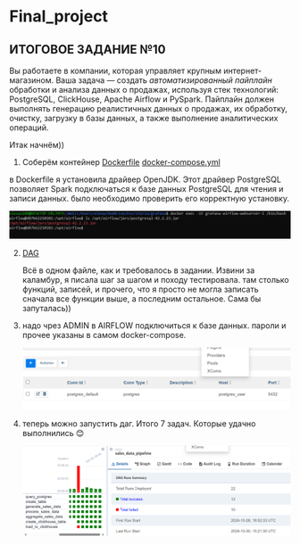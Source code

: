 # Final_project
## ИТОГОВОЕ ЗАДАНИЕ №10 ##

Вы работаете в компании, которая управляет крупным интернет-магазином.
Ваша задача — создать *автоматизированный пайплайн* обработки и анализа данных о продажах, используя стек технологий: PostgreSQL, ClickHouse, Apache Airflow и PySpark. 
Пайплайн должен выполнять генерацию реалистичных данных о продажах, их обработку, очистку, загрузку в базы данных, а также выполнение аналитических операций.

Итак начнём))
1. Соберём контейнер
   [Dockerfile](https://github.com/elena210910/Final_project/blob/main/Dockerfile)
   [docker-compose.yml](https://github.com/elena210910/Final_project/blob/main/docker-compose.yml)

в Dockerfile я установила драйвер OpenJDK. Этот драйвер PostgreSQL позволяет Spark подключаться к базе данных PostgreSQL для чтения и записи данных.
было необходимо проверить его корректную установку.

![](https://github.com/elena210910/Final_project/blob/main/driver_jar.PNG)

2. [DAG](https://github.com/elena210910/Final_project/blob/main/dag)

   Всё в одном файле, как и требовалось в задании. Извини за каламбур, я писала шаг за шагом и походу тестировала. там столько функций, записей, и прочего, что я просто не могла записать сначала все функции выше, а последним остальное. Сама бы запуталась))

3. надо чрез ADMIN в AIRFLOW подключиться к базе данных. пароли и прочее указаны в самом docker-compose.

   ![](https://github.com/elena210910/Final_project/blob/main/admin.PNG)

4. теперь можно запустить даг. Итого 7 задач. Которые удачно выполнились 😊

   ![](https://github.com/elena210910/Final_project/blob/main/work_dag.PNG)


